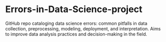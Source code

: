 # Errors-in-Data-Science-project
GitHub repo cataloging data science errors: common pitfalls in data collection, preprocessing, modeling, deployment, and interpretation. Aims to improve data analysis practices and decision-making in the field.
